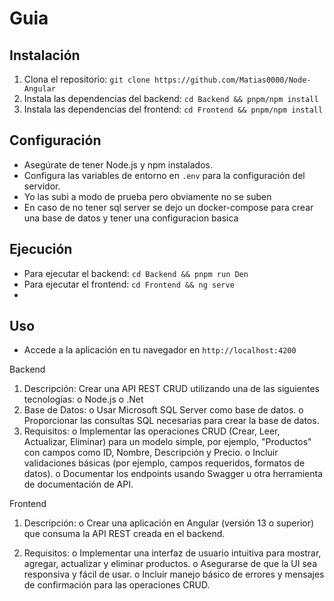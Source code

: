 # Guia 

## Instalación

1. Clona el repositorio: `git clone https://github.com/Matias0000/Node-Angular`
2. Instala las dependencias del backend: `cd Backend && pnpm/npm install`
3. Instala las dependencias del frontend: `cd Frontend && pnpm/npm install`

## Configuración

- Asegúrate de tener Node.js y npm instalados.
- Configura las variables de entorno en `.env` para la configuración del servidor.
- Yo las subi a modo de prueba pero obviamente no se suben 
- En caso de no tener sql server se dejo un docker-compose para crear una base de datos y tener una configuracion basica 

## Ejecución

- Para ejecutar el backend: `cd Backend && pnpm run Den`
- Para ejecutar el frontend: `cd Frontend && ng serve`
- 
## Uso

- Accede a la aplicación en tu navegador en `http://localhost:4200`

Backend
1. Descripción: Crear una API REST CRUD utilizando una de las siguientes
tecnologías:
    o Node.js
    o .Net
2. Base de Datos:
    o Usar Microsoft SQL Server como base de datos.
    o Proporcionar las consultas SQL necesarias para crear la base de datos.
3. Requisitos:
    o Implementar las operaciones CRUD (Crear, Leer, Actualizar, Eliminar) para
    un modelo simple, por ejemplo, &quot;Productos&quot; con campos como ID, Nombre,
    Descripción y Precio.
    o Incluir validaciones básicas (por ejemplo, campos requeridos, formatos de
    datos).
    o Documentar los endpoints usando Swagger u otra herramienta de
    documentación de API.

Frontend
1. Descripción:
    o Crear una aplicación en Angular (versión 13 o superior) que consuma la API
    REST creada en el backend.

2. Requisitos:
    o Implementar una interfaz de usuario intuitiva para mostrar, agregar, actualizar
    y eliminar productos.
    o Asegurarse de que la UI sea responsiva y fácil de usar.
    o Incluir manejo básico de errores y mensajes de confirmación para las
    operaciones CRUD.



